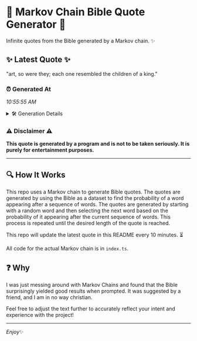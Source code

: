 # 📖 Markov Chain Bible Quote Generator 📖

Infinite quotes from the Bible generated by a Markov chain. ✨

## ✨ Latest Quote ✨
"art, so were they; each one resembled the children of a king."

### ⏰ Generated At
*10:55:55 AM*

<details>
    <summary>🛠️ Generation Details</summary>
    <p>
        <strong>🌱 Seed:</strong> art,<br>
        <strong>🔄 Iterations:</strong> 11<br>
        <strong>📜 Context History:</strong><br>[ art, ]: so<br>[ art,, so ]: were<br>[ art,, so, were ]: they;<br>[ art,, so, were, they; ]: each<br>[ art,, so, were, they;, each ]: one<br>[ art,, so, were, they;, each, one ]: resembled<br>[ so, were, they;, each, one, resembled ]: the<br>[ were, they;, each, one, resembled, the ]: children<br>[ they;, each, one, resembled, the, children ]: of<br>[ each, one, resembled, the, children, of ]: a<br>[ one, resembled, the, children, of, a ]: king.<br>
    </p>
</details>

### ⚠️ Disclaimer ⚠️
**This quote is generated by a program and is not to be taken seriously. It is purely for entertainment purposes.**

---

## 🔍 How It Works

This repo uses a Markov chain to generate Bible quotes. The quotes are generated by using the Bible as a dataset to find the probability of a word appearing after a sequence of words. The quotes are generated by starting with a random word and then selecting the next word based on the probability of it appearing after the current sequence of words. This process is repeated until the desired length of the quote is reached.

This repo will update the latest quote in this README every 10 minutes. ⏳

All code for the actual Markov chain is in `index.ts`.

## ❓ Why

I was just messing around with Markov Chains and found that the Bible surprisingly yielded good results when prompted. 
It was suggested by a friend, and I am in no way christian.

Feel free to adjust the text further to accurately reflect your intent and experience with the project!

---

*Enjoy*✨
